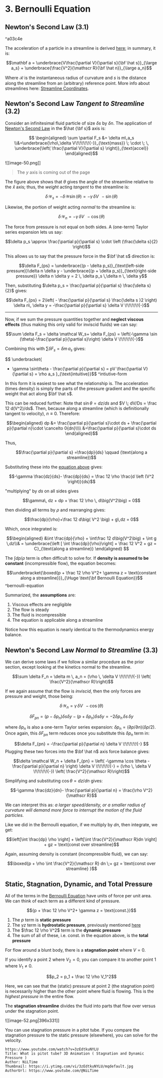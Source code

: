 # 3. Bernoulli Equation

## Newton's Second Law (3.1)

^a03c4e

The acceleration of a particle in a streamline is derived [here](4.%20Fluid%20Kinematics.md#^streamline-accel); in summary, it is:

$$\mathbf a = \underbrace{V\frac{\partial V}{\partial s}{\bf \hat s}}_{\large a_s} + \underbrace{\frac{V^2}{\mathscr R}{\bf \hat n}}_{\large a_n}$$

Where $\mathscr R$ is the instantaneous radius of curvature and $s$ is the distance along the streamline from an (arbitrary) reference point. More info about streamlines here: [Streamline Coordinates](4.%20Fluid%20Kinematics.md#Streamline%20Coordinates).

## Newton's Second Law *Tangent to Streamline* (3.2)

Consider an infinitesimal fluid particle of size $\delta s$ by $\delta n$. The application of [Newton's Second Law](Galileo's%20Relativity%20Principle.md#^newtons-second-law) in the $\hat {\bf s}$ axis is:

$$
\begin{aligned}
\sum \partial F_s &= \delta m\,a_s 
\\&=\underbrace{\rho\,\delta V\!\!\!\!\!{-}}_{\text{mass}} \; \cdot \; \, \underbrace{\left( \frac{\partial V}{\partial s} \right)}_{\text{accel}}
\end{aligned}$$


![[image-50.png]]

> The $y$ axis is coming out of the page

The figure above shows that $\theta$ gives the angle of the streamline relative to the $\hat x$ axis; thus, the *weight* acting *tangent* to the streamline is:

$$\delta \mathcal W_s = - \delta \mathcal W \sin(\theta) = - \gamma \,\delta V\!\!\!\!\!{-} \sin(\theta)$$

Likewise, the portion of weight acting *normal* to the streamline is:

$$\delta \mathcal W_n = - \gamma \, \delta V \!\!\!\!\!{-} \cos(\theta)$$

The force from pressure is not equal on both sides. A (one-term) Taylor series expansion lets us say:

$$\delta p_s \approx \frac{\partial p}{\partial s} \cdot \left (\frac{\delta s}{2} \right)$$

This allows us to say that the pressure force in the $\bf \hat s$ direction is:

$$\delta F_{ps} = \underbrace{(p - \delta p_s)}_{\text{left-side pressure}}\delta n \delta y - \underbrace{(p + \delta p_s)}_{\text{right-side pressure}} \delta n \delta y = 2 \, \delta p_s \,\delta n \, \delta y$$

Then, substituting $\delta p_s = \frac{\partial p}{\partial s} \frac{\delta s}{2}$ gives:

$$\delta F_{ps} = 2\left( - \frac{\partial p}{\partial s} \frac{\delta s }2 \right) \delta n\, \delta y = -\frac{\partial p}{\partial s} \delta V \!\!\!\!\!{-}$$

---

Now, if we sum the pressure quantities together and **neglect viscous effects** (thus making this only valid for inviscid fluids) we can say:

$$\sum \delta F_s = \delta \mathcal W_s+ \delta F_{ps} = \left(-\gamma \sin (\theta)-\frac{\partial p}{\partial s}\right) \delta V \!\!\!\!\!{-}$$

Combining this with $\sum \delta F_s = \delta m \, a_s$ gives:

$$ \underbracket{
- \gamma \sin\theta - \frac{\partial p}{\partial s} = pV \frac{\partial V}{\partial s} = \rho a_s
}_{\text{intuitive}}$$
^intiutive-form

In this form it is easiest to see what the relationship is. The acceleration (times density) is simply the parts of the pressure gradient and the specific weight that act along $\bf \hat s$. 

This can be reduced further: Note that $\sin \theta = dz / ds$ and $V \; dV/Ds = \frac 12 d(V^2)/ds$. Then, because along a streamline (which is definitionally tangent to velocity), $n \equiv 0$. Therefore:

$$\begin{aligned}
dp &= \frac{\partial p}{\partial s}\cdot ds + \frac{\partial p}{\partial n}\cdot \cancelto 0{dn}\\\\
&=\frac{\partial p}{\partial s}\cdot ds 
\end{aligned}$$

Thus,

$$\frac{\partial p}{\partial s} =\frac{dp}{ds} \qquad (\text{along a streamline})$$


Substituting these into the [equation above](#^intiutive-form) gives:

$$-\gamma \frac{dz}{ds}- \frac{dp}{ds} = \frac 12 \rho \frac{d \left (V^2 \right)}{ds}$$

"multiplying" by $ds$ on all sides gives

$$\gamma\, dz + dp + \frac 12 \rho \, d\big(V^2\big) = 0$$

then dividing all terms by $\rho$ and rearranging gives:

$$\frac{dp}{\rho}+\frac 12 d\big( V^2 \big) + g\,dz = 0$$

Which, once integrated is:

$$\begin{aligned}
&\int \frac{dp}{\rho} + \int\frac 12 d\big(V^2\big) + \int g \,dz\\& = \underbrace{\left [ \int \frac{dp}{\rho}\right] + \frac 12 V^2 + gz = C}_{\text{along a streamline}}
\end{aligned}
$$


The $\int dp / \rho$ term is often difficult to solve for. If **density is assumed to be constant** (incompressible flow), the equation becomes:

$$\underbracket{\boxed{p + \frac 12 \rho V^2+ \gamma z = \text{constant along a streamline}}}_{\Huge \text{\bf Bernoulli Equation}}$$
^bernoulli-equation

Summarized, the **assumptions** are:
1. Viscous effects are negligible 
2. The flow is steady
3. The fluid is incompressible
4. The equation is applicable along a streamline

Notice how this equation is nearly identical to the thermodynamics energy balance.

## Newton's Second Law *Normal to Streamline* (3.3)

We can derive some laws if we follow a similar procedure as the prior section, except looking at the kinetics normal to the streamline.

$$\sum \delta F_n = \delta m \, a_n = (\rho \, \delta V \!\!\!\!\!{-}) \left( \frac{V^2}{\mathscr R}\right)$$

If we again assume that the flow is *inviscid*, then the only forces are pressure and weight, those being:

$$\delta \mathcal W_n = \gamma \, \delta V \!\!\!\!\!{-} \cos(\theta)$$

$$\delta F_{pn} = (p - \delta p_n) \delta s\delta y - (p+ \delta p_n) \delta s \delta y = -2 \delta p_n \, \delta s \,\delta y$$

where $\delta p_n$ is also a one-term Taylor series expansion: $\delta p_n = (\partial p / \partial n) (\delta p / 2)$. Once again, this $\delta F_{pn}$ term reduces once you substitute this $\delta p_n$ term in:

$$\delta F_{pn} = -\frac{\partial p}{\partial n} \delta V \!\!\!\!\!{-} $$
Plugging these two forces into the $\bf \hat n$ axis force balance gives:

$$\delta \mathcal W_n + \delta F_{pn} = \left( -\gamma \cos \theta - \frac{\partial p}{\partial n} \right) \delta V \!\!\!\!\!{-} = (\rho \, \delta V \!\!\!\!\!{-}) \left( \frac{V^2}{\mathscr R}\right)$$

Simplifying and substituting $\cos \theta = dz / dn$ gives:

$$-\gamma \frac{dz}{dn}- \frac{\partial p}{\partial n} = \frac{\rho V^2}{\mathscr R}$$

We can interpret this as: *a larger speed/density, or a smaller radius of curvature will demand more force to interrupt the motion of the fluid particles.*

Like we did in the Bernoulli equation, if we multiply by $dn$, then integrate, we get:

$$\left[\int \frac{dp} \rho \right] + \left[\int \frac{V^2}{\mathscr R}dn \right] + gz = \text{const over streamline}$$

Again, assuming density is constant (incompressible fluid), we can say:

$$\boxed{p + \rho \int \frac{V^2}{\mathscr R} dn \;+ gz = \text{const over streamline} }$$


## Static, Stagnation, Dynamic, and Total Pressure

All of the terms in the [Bernoulli Equation](#^bernoulli-equation) have units of force per unit area. We can think of each term as a different kind of pressure.

$${p + \frac 12 \rho V^2+ \gamma z = \text{const.}}$$

1. The $p$ term is **static pressure**
2. The $\gamma z$ term is **hydrostatic pressure**, previously mentioned [here](2.%20Equation%20of%20Hydrostatics.md#^hydrostatic-pressure)
3. The $\frac 12 \rho V^2$ term is the **dynamic pressure** 
4. The sum of all of these, i.e. $\text{const.}$ in the equation above, is the **total pressure**

For flow around a blunt body, there is a **stagnation point** where $V=0$.

If you identify a point $2$ where $V_2=0$, you can compare it to another point $1$ where $V_1 \ne 0$. 

$$p_2 = p_1 + \frac 12 \rho V_1^2$$

Here, we can see that the (static) pressure at point 2 (the stagnation point) is necessarily higher than the other point where fluid is flowing. This is the *highest pressure* in the entire flow.

The **stagnation streamline** divides the fluid into parts that flow over versus under the stagnation point.

![[image-52.png|396x331]]


You can use stagnation pressure in a pitot tube. If you compare the stagnation pressure to the static pressure (elsewhere), you can solve for the velocity.

```vid
https://www.youtube.com/watch?v=3zEdtkuNYLU
Title: What is pitot tube? 3D Animation ( Stagnation and Dynamic Pressure )
Author: NiLTime
Thumbnail: https://i.ytimg.com/vi/3zEdtkuNYLU/mqdefault.jpg
AuthorUrl: https://www.youtube.com/@NiLTime
```


